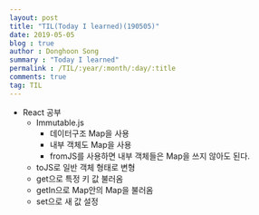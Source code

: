 ```yaml
---
layout: post
title: "TIL(Today I learned)(190505)"
date: 2019-05-05
blog : true
author : Donghoon Song
summary : "Today I learned"
permalink : /TIL/:year/:month/:day/:title
comments: true
tag: TIL
---
```


- React 공부
	- Immutable.js
		- 데이터구조 Map을 사용
		- 내부 객체도 Map을 사용
		- fromJS를 사용하면 내부 객체들은 Map을 쓰지 않아도 된다.
	- toJS로 일반 객체 형태로 변형
	- get으로 특정 키 값 불러옴
	- getIn으로 Map안의 Map을 불러옴
	- set으로 새 값 설정